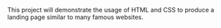 This project will demonstrate the usage of HTML and CSS to produce a landing page similar to many famous websites.
